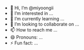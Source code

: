 - 👋 Hi, I’m @miyoongii
- 👀 I’m interested in ...
- 🌱 I’m currently learning ...
- 💞️ I’m looking to collaborate on ...
- 📫 How to reach me ...
- 😄 Pronouns: ...
- ⚡ Fun fact: ...

<!---
miyoongii/miyoongii is a ✨ special ✨ repository because its `README.md` (this file) appears on your GitHub profile.
You can click the Preview link to take a look at your changes.
--->
